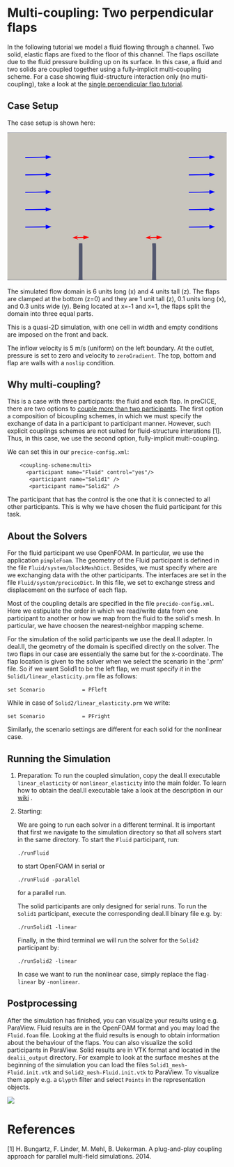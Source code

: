 # Multi-coupling: Two perpendicular flaps

In the following tutorial we model a fluid flowing through a channel. 
Two solid, elastic flaps are fixed to the floor of this channel.
The flaps oscillate due to the fluid pressure building up on its surface. In this case, a fluid and two solids are coupled together using a fully-implicit multi-coupling scheme. For a case showing fluid-structure interaction only (no multi-coupling), take a look at the [single perpendicular flap tutorial](https://github.com/precice/precice/wiki/Tutorial-for-FSI-with-deal.II-and-OpenFOAM). 

## Case Setup

The case setup is shown here:

![](images/setup_twoflaps.png)

The simulated flow domain is 6 units long (x) and 4 units tall (z). The flaps are clamped at the bottom (z=0) and they are 1 unit tall (z), 0.1 units long (x), and 0.3 units wide (y). Being located at x=-1 and x=1, the flaps split the domain into three equal parts. 

This is a quasi-2D simulation, with one cell in width and empty conditions are imposed on the front and back. 

The inflow velocity is 5 m/s (uniform) on the left boundary.
At the outlet, pressure is set to zero and velocity to `zeroGradient`.
The top, bottom and flap are walls with a `noslip` condition. 

## Why multi-coupling?

This is a case with three participants: the fluid and each flap. In preCICE, there are two options to [couple more than two participants](https://github.com/precice/precice/wiki/Multi-Coupling-Configuration). The first option a composition of bicoupling schemes, in which we must specify the exchange of data in a participant to participant manner. However, such explicit couplings schemes are not suited for fluid-structure interations [1]. Thus, in this case, we use the second option, fully-implicit multi-coupling. 

We can set this in our `precice-config.xml`:

~~~
    <coupling-scheme:multi>
      <participant name="Fluid" control="yes"/>
  	   <participant name="Solid1" />
  	   <participant name="Solid2" />
~~~

The participant that has the control is the one that it is connected to all other participants. This is why we have chosen the fluid participant for this task.

## About the Solvers

For the fluid participant we use OpenFOAM. In particular, we use the application `pimpleFoam`. The geometry of the Fluid participant is defined in the file `Fluid/system/blockMeshDict`. Besides, we must specify where are we exchanging data with the other participants. The interfaces are set in the file `Fluid/system/preciceDict`. In this file, we set to exchange stress and displacement on the surface of each flap. 

Most of the coupling details are specified in the file `precide-config.xml`. Here we estipulate the order in which we read/write data from one participant to another or how we map from the fluid to the solid's mesh. In particular, we have choosen the nearest-neighbor mapping scheme. 

For the simulation of the solid participants we use the deal.II adapter. In deal.II, the geometry of the domain is specified directly on the solver. The two flaps in our case are essentially the same but for the x-coordinate. The flap location is given to the solver when we select the scenario in the '.prm' file. So if we want Solid1 to be the left flap, we must specify it in the `Solid1/linear_elasticity.prm` file as follows:

   ```
   set Scenario            = PFleft
   ```

While in case of `Solid2/linear_elasticity.prm` we write:

   ```
   set Scenario            = PFright
   ```

Similarly, the scenario settings are different for each solid for the nonlinear case. 

## Running the Simulation
1. Preparation:
   To run the coupled simulation, copy the deal.II executable `linear_elasticity` or `nonlinear_elasticity` into the main folder. To learn how to obtain the deal.II executable take a look at the description in our [wiki](https://github.com/precice/dealii-adapter/wiki/Building) .
2. Starting:

   We are going to run each solver in a different terminal. It is important that first we navigate to the simulation directory so that all solvers start in the same directory. 
   To start the `Fluid` participant, run:
   ```
   ./runFluid
   ```
   to start OpenFOAM in serial or
   ```
   ./runFluid -parallel
   ```
   for a parallel run. 

   The solid participants are only designed for serial runs. To run the `Solid1` participant, execute the corresponding deal.II binary file e.g. by:
   ```
   ./runSolid1 -linear
   ```
   Finally, in the third terminal we will run the solver for the `Solid2` participant by:
      ```
   ./runSolid2 -linear
   ```
   In case we want to run the nonlinear case, simply replace the flag`-linear` by `-nonlinear`. 
   
## Postprocessing

After the simulation has finished, you can visualize your results using e.g. ParaView. Fluid results are in the OpenFOAM format and you may load the `Fluid.foam` file. Looking at the fluid results is enough to obtain information about the behaviour of the flaps. You can also visualize the solid participants in ParaView. Solid results are in VTK format and located in the `dealii_output` directory. For example to look at the surface meshes at the beginning of the simulation you can load the files `Solid1_mesh-Fluid.init.vtk` and `Solid2_mesh-Fluid.init.vtk` to ParaView. To visualize them apply e.g. a `Glypth` filter and select `Points` in the representation objects.

![](images/results.png)



# References

[1] H. Bungartz, F. Linder, M. Mehl, B. Uekerman. A plug-and-play coupling approach for parallel multi-field simulations. 2014. 
